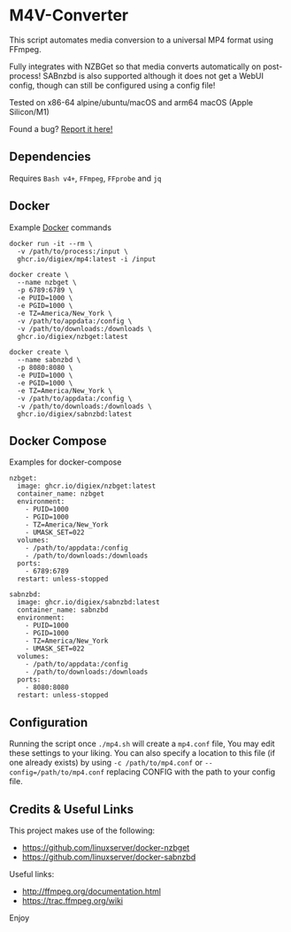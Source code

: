 M4V-Converter
==============
This script automates media conversion to a universal MP4 format using FFmpeg.

Fully integrates with NZBGet so that media converts automatically
on post-process! SABnzbd is also supported although it does not
get a WebUI config, though can still be configured using a config file!

Tested on x86-64 alpine/ubuntu/macOS and arm64 macOS (Apple Silicon/M1)

Found a bug? [Report it here!](https://github.com/Digiex/M4V-Converter/issues/new)

Dependencies
-------------
Requires `Bash v4+`, `FFmpeg`, `FFprobe` and `jq`

Docker
-------
Example [Docker](https://store.docker.com/search?type=edition&offering=community) commands

```
docker run -it --rm \
  -v /path/to/process:/input \
  ghcr.io/digiex/mp4:latest -i /input
```

```
docker create \
  --name nzbget \
  -p 6789:6789 \
  -e PUID=1000 \
  -e PGID=1000 \
  -e TZ=America/New_York \
  -v /path/to/appdata:/config \
  -v /path/to/downloads:/downloads \
  ghcr.io/digiex/nzbget:latest
```

```
docker create \
  --name sabnzbd \
  -p 8080:8080 \
  -e PUID=1000 \
  -e PGID=1000 \
  -e TZ=America/New_York \
  -v /path/to/appdata:/config \
  -v /path/to/downloads:/downloads \
  ghcr.io/digiex/sabnzbd:latest
```

Docker Compose
-------
Examples for docker-compose

```
nzbget:
  image: ghcr.io/digiex/nzbget:latest
  container_name: nzbget
  environment:
    - PUID=1000
    - PGID=1000
    - TZ=America/New_York
    - UMASK_SET=022
  volumes:
    - /path/to/appdata:/config
    - /path/to/downloads:/downloads
  ports:
    - 6789:6789
  restart: unless-stopped
```

```
sabnzbd:
  image: ghcr.io/digiex/sabnzbd:latest
  container_name: sabnzbd
  environment:
    - PUID=1000
    - PGID=1000
    - TZ=America/New_York
    - UMASK_SET=022
  volumes:
    - /path/to/appdata:/config
    - /path/to/downloads:/downloads
  ports:
    - 8080:8080
  restart: unless-stopped
```

Configuration
------------
Running the script once `./mp4.sh` will create a `mp4.conf` file, You may edit
these settings to your liking. You can also specify a location to this
file (if one already exists) by using `-c /path/to/mp4.conf` or `--config=/path/to/mp4.conf`
replacing CONFIG with the path to your config file.

Credits & Useful Links
-------------------------
This project makes use of the following:
- https://github.com/linuxserver/docker-nzbget
- https://github.com/linuxserver/docker-sabnzbd

Useful links:
- http://ffmpeg.org/documentation.html
- https://trac.ffmpeg.org/wiki

Enjoy
